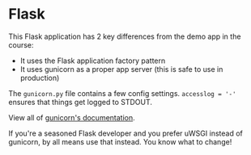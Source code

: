 # Flask

This Flask application has 2 key differences from the demo app in the course:

- It uses the Flask application factory pattern
- It uses gunicorn as a proper app server (this is safe to use in production)

The `gunicorn.py` file contains a few config settings. `accesslog = '-'` ensures
that things get logged to STDOUT.

View all of [gunicorn's documentation](http://docs.gunicorn.org/en/latest/index.html).

If you're a seasoned Flask developer and you prefer uWSGI instead of gunicorn,
by all means use that instead. You know what to change!